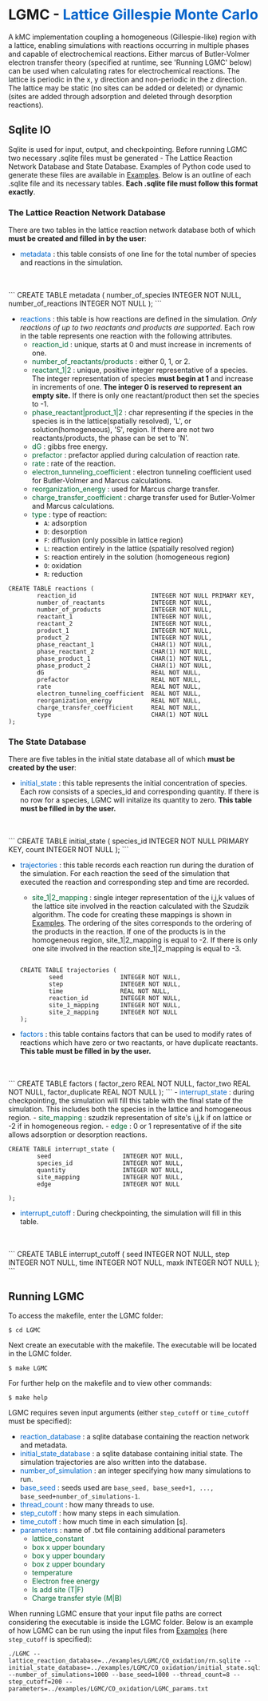 # LGMC - <span style="color: #0066CC"> Lattice Gillespie Monte Carlo </span>

A kMC implementation coupling a homogeneous (Gillespie-like) region with a lattice, enabling simulations with reactions occurring in multiple phases and capable of electrochemical reactions. Either marcus of Butler-Volmer electron transfer theory (specified at runtime, see 'Running LGMC' below) can be used when calculating rates for electrochemical reactions. The lattice is periodic in the x, y direction and non-periodic in the z direction. The lattice may be static (no sites can be added or deleted) or dynamic (sites are added through adsorption and deleted through desorption reactions).

## Sqlite IO  

Sqlite is used for input, output, and checkpointing. Before running LGMC two necessary .sqlite files must be generated - The Lattice Reaction Network Database and State Database. Examples of Python code used to generate these files are available in [Examples](./Examples.html). Below is an outline of each .sqlite file and its necessary tables. **Each .sqlite file must follow this format exactly**. 

### The Lattice Reaction Network Database 

There are two tables in the lattice reaction network database both of which **must be created and filled in by the user**:
- <span style="color:#0066CC"> metadata </span> : this table consists of one line for the total number of species and reactions in the simulation.
<br>
<br>
```
CREATE TABLE metadata (
    number_of_species   INTEGER NOT NULL,
    number_of_reactions INTEGER NOT NULL
);
```

- <span style="color:#0066CC"> reactions </span>: this table is how reactions are defined in the simulation. *Only reactions of up to two reactants and products are supported.* Each row in the table represents one reaction with the following attributes. 
    - <span style="color:#006633"> reaction_id </span>: unique, starts at 0 and must increase in increments of one.
    - <span style="color:#006633"> number_of_reactants/products </span>: either 0, 1, or 2.
    - <span style="color:#006633"> reactant_1\|2 </span>: unique, positive integer representative of a species. The integer representation of species **must begin at 1** and increase in increments of one. **The integer 0 is reserved to represent an empty site.** If there is only one reactant/product then set the species to -1.
    - <span style="color:#006633"> phase_reactant\|product_1\|2 </span>: char representing if the species in the species is in the lattice(spatially resolved), 'L', or solution(homogeneous), 'S', region. If there are not two reactants/products, the phase can be set to 'N'.
    - <span style="color:#006633"> dG </span>: gibbs free energy.
    - <span style="color:#006633"> prefactor </span>: prefactor applied during calculation of reaction rate.
    - <span style="color:#006633"> rate </span>: rate of the reaction.
    - <span style="color:#006633"> electron_tunneling_coefficient </span>: electron tunneling coefficient used for Butler-Volmer and Marcus calculations.
    - <span style="color:#006633"> reorganization_energy </span>: used for Marcus charge transfer.
    - <span style="color:#006633"> charge_transfer_coefficient </span>: charge transfer used for Butler-Volmer and Marcus calculations.
    - <span style="color:#006633"> type </span>: type of reaction:
        - `A`: adsorption
        - `D`: desorption
        - `F`: diffusion (only possible in lattice region)
        - `L`: reaction entirely in the lattice (spatially resolved region)
        - `S`: reaction entirely in the solution (homogeneous region)
        - `O`: oxidation
        - `R`: reduction

```
CREATE TABLE reactions (
        reaction_id                     INTEGER NOT NULL PRIMARY KEY,
        number_of_reactants             INTEGER NOT NULL,
        number_of_products              INTEGER NOT NULL,
        reactant_1                      INTEGER NOT NULL,
        reactant_2                      INTEGER NOT NULL,
        product_1                       INTEGER NOT NULL,
        product_2                       INTEGER NOT NULL,
        phase_reactant_1                CHAR(1) NOT NULL,
        phase_reactant_2                CHAR(1) NOT NULL,
        phase_product_1                 CHAR(1) NOT NULL,
        phase_product_2                 CHAR(1) NOT NULL,
        dG                              REAL NOT NULL,
        prefactor                       REAL NOT NULL,
        rate                            REAL NOT NULL,
        electron_tunneling_coefficient  REAL NOT NULL,
        reorganization_energy           REAL NOT NULL,
        charge_transfer_coefficient     REAL NOT NULL,
        type                            CHAR(1) NOT NULL
);
```

### The State Database 
There are five tables in the initial state database all of which **must be created by the user**: 

- <span style="color:#0066CC"> initial_state </span>: this table represents the initial concentration of species. Each row consists of a species_id and corresponding quantity. If there is no row for a species, LGMC will initalize its quantity to zero. **This table must be filled in by the user.**
<br>
<br>
```
CREATE TABLE initial_state (
        species_id             INTEGER NOT NULL PRIMARY KEY,
        count                  INTEGER NOT NULL
);
```

<ul>
<li> <span style="color:#0066CC"> trajectories </span>: this table records each reaction run during the duration of the simulation. For each reaction the seed of the simulation that executed the reaction and corresponding step and time are recorded. </li>
     <ul>
     <li> <span style="color:#006633"> site_1&#124;2_mapping </span>: single integer representation of the i,j,k values of the lattice site involved in the reaction calculated with the Szudzik algorithm. The code for creating these mappings is shown in <a href="./Examples.html">Examples</a>. The ordering of the sites corresponds to the ordering of the products in the reaction. If one of the products is in the homogeneous region, site_1&#124;2_mapping is equal to -2. If there is only one site involved in the reaction site_1&#124;2_mapping is equal to -3. </li>
     </ul>

<pre><code>
CREATE TABLE trajectories (
        seed                INTEGER NOT NULL,
        step                INTEGER NOT NULL,
        time                REAL NOT NULL,
        reaction_id         INTEGER NOT NULL,
        site_1_mapping      INTEGER NOT NULL,
        site_2_mapping      INTEGER NOT NULL
);
</code></pre>
</ul>

- <span style="color:#0066CC"> factors </span>: this table contains factors that can be used to modify rates of reactions which have zero or two reactants, or have duplicate reactants. **This table must be filled in by the user.**
<br>
<br>
```
CREATE TABLE factors (
        factor_zero      REAL NOT NULL,
        factor_two       REAL NOT NULL,
        factor_duplicate REAL NOT NULL
);
```
- <span style="color:#0066CC"> interrupt_state </span>: during checkpointing, the simulation will fill this table with the final state of the simulation. This includes both the species in the lattice and homogeneous region.
    - <span style="color:#006633"> site_mapping </span>: szudzik representation of site's i,j,k if on lattice or -2 if in homogeneous region.
    - <span style="color:#006633"> edge </span>: 0 or 1 representative of if the site allows adsorption or desorption reactions.

```
CREATE TABLE interrupt_state (
        seed                    INTEGER NOT NULL,
        species_id              INTEGER NOT NULL,
        quantity                INTEGER NOT NULL,
        site_mapping            INTEGER NOT NULL,
        edge                    INTEGER NOT NULL
        
);
```
- <span style="color:#0066CC"> interrupt_cutoff </span>: During checkpointing, the simulation will fill in this table.
<br>
<br>
```
CREATE TABLE interrupt_cutoff (
        seed                    INTEGER NOT NULL,
        step                    INTEGER NOT NULL,
        time                    INTEGER NOT NULL,
        maxk                    INTEGER NOT NULL
);
```

## Running LGMC
To access the makefile, enter the LGMC folder:

```
$ cd LGMC
```

Next create an executable with the makefile. The executable will be located in the LGMC folder.

```
$ make LGMC
```

For further help on the makefile and to view other commands:

```
$ make help
```

LGMC requires seven input arguments (either `step_cutoff` or `time_cutoff` must be specified): 

- <span style="color:#0066CC"> reaction_database </span>: a sqlite database containing the reaction network and metadata.
- <span style="color:#0066CC"> initial_state_database </span>: a sqlite database containing initial state. The simulation trajectories are also written into the database.
-  <span style="color:#0066CC">number_of_simulation </span>: an integer specifying how many simulations to run.
-  <span style="color:#0066CC">base_seed </span>: seeds used are `base_seed, base_seed+1, ..., base_seed+number_of_simulations-1`.
- <span style="color:#0066CC"> thread_count </span>: how many threads to use.
- <span style="color:#0066CC"> step_cutoff </span>: how many steps in each simulation.
- <span style="color:#0066CC"> time_cutoff </span>: how much time in each simulation [s].
- <span style="color:#0066CC"> parameters </span>: name of .txt file containing additional parameters
    - <span style="color:#006633"> lattice_constant </span>
    - <span style="color:#006633"> box x upper boundary </span>
    - <span style="color:#006633"> box y upper boundary </span>
    - <span style="color:#006633"> box z upper boundary </span>
    - <span style="color:#006633"> temperature </span>
    - <span style="color:#006633"> Electron free energy </span>
    - <span style="color:#006633"> Is add site (T\|F) </span>
    - <span style="color:#006633"> Charge transfer style (M\|B) </span>

When running LGMC ensure that your input file paths are correct considering the executable is inside the LGMC folder. Below is an example of how LGMC can be run using the input files from [Examples](./Examples.html) (here `step_cutoff` is specified):

```
./LGMC --lattice_reaction_database=../examples/LGMC/CO_oxidation/rn.sqlite --initial_state_database=../examples/LGMC/CO_oxidation/initial_state.sqlite --number_of_simulations=1000 --base_seed=1000 --thread_count=8 --step_cutoff=200 --parameters=../examples/LGMC/CO_oxidation/LGMC_params.txt
```